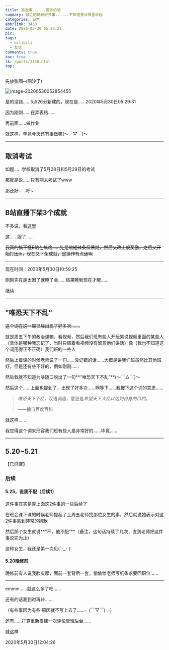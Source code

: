 ```yaml
---
title: 最近事......挺多的哈
summary: 最近的确有好多事......不知道要从哪里说起
categories: 日常
abbrlink: 3430
date: 2020-05-30 05:26:21
pic:
tags:
  - bilibili
  - 友谊
comments: true
toc: true
lk: /posts/3430.html
top:
---
```


先放张图~(图汐了)

![image-20200530052854455](https://liliakaijun-pic.vercel.app/3430/image-20200530052854455.webp)

是的没错......5点26分新建的，现在是......2020年5月30日05:29:31

因为刚刚......在弄表格......

再前面......做作业

就这样，毕竟今天还有事做嘛(～￣▽￣)～ 

---

## 取消考试

如题......学校取消了5月28日和5月29日的考试

那就是说......只有期末考试了www

那还好......呼~

---

## B站直播下架3个成就

不多说，看[这里](https://link.bilibili.com/p/eden/news#/newsdetail?id=1252)

这......服了......

~~我真的搞不懂B站在搞啥......先是缩短辣条保质期，然后又改上舰奖励，之后又开始打压jb，现在又下架成就，这操作有点迷啊~~

---

现在时间：2020年5月30日10:59:25

刚刚实在是太困了就睡了会......结果睡到现在才醒......

继续

---

## ”唯恐天下不乱“

~~这个词在这一周已经出现了好多次.......~~

就是周五下午的政治课嘛，看视频，然后我们班有些人开玩笑说视频里面的某些人（具体是哪种我忘记了，当时只顾着看视频没有留意他们讲话）像（我也不知道这个词用得正不正确）我们班的一些人

然后上着课的时候老师说了一句......没记错的话......大概是讲我们班虽然比其他班好，但是还有些不好的，例如刚刚......

然后我就不知道为啥随口脱出了一句**“唯恐天下不乱”**(〜￣△￣)〜

然后这个......上面也提到了，出现了好多次......啊等下......我搜下这个词的意思......

> *唯恐天下不乱*，汉语词语，意思是*希望天下大乱以达到自身的目的*。
>
> ——摘自百度百科

就这样......

我觉得这个词来形容我们班有些人是非常好的......毕竟......

---

## 5.20~5.21

【已屏蔽】

### 后续

#### 5.25，说我不配（后续1）

这件事其实是算上面这2件事的一些后续了

在班会课下课的时候老师提起了上周五老师找那位女生的事，然后就说她表示对这2件事感到非常的抱歉

然后那个女生就说**“不，他不配”**（备注，这句话持续了几次，直到老师把这件事说完为止）

这种女生，我还是第一次见(´･_･`)

#### 5.20晚修前

晚修前有人说我脸皮厚，面前一套背后一套，偷偷给老师写纸条求要回职位......



---

emmm......就这么多了吧......

还有的话我到时再补......

（有些事因为有些·原因就不写上去了......╮(￣▽￣)╭）

还有......打算重新搭建一次评论管理后台......

就这样

2020年5月30日12:04:26